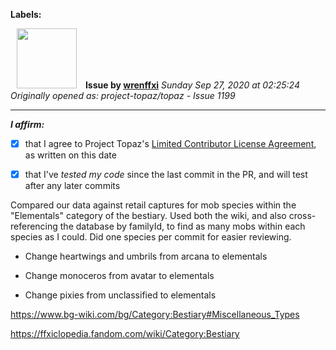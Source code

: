 **Labels:**



<a href="https://github.com/wrenffxi"><img src="https://avatars1.githubusercontent.com/u/21246949?v=4" width="96" height="96" hspace="10"></img></a> **Issue by [wrenffxi](https://github.com/wrenffxi)**
_Sunday Sep 27, 2020 at 02:25:24_
_Originally opened as: project-topaz/topaz - Issue 1199_

----

<!-- place 'x' mark between square [] brackets to affirm: -->
**_I affirm:_**
- [x] that I agree to Project Topaz's [Limited Contributor License Agreement](http://project-topaz.com/blob/release/CONTRIBUTOR_AGREEMENT.md), as written on this date
- [x] that I've _tested my code_ since the last commit in the PR, and will test after any later commits

Compared our data against retail captures for mob species within the "Elementals" category of the bestiary. Used both the wiki, and also cross-referencing the database by familyId, to find as many mobs within each species as I could. Did one species per commit for easier reviewing.

* Change heartwings and umbrils from arcana to elementals
* Change monoceros from avatar to elementals
* Change pixies from unclassified to elementals

https://www.bg-wiki.com/bg/Category:Bestiary#Miscellaneous_Types
https://ffxiclopedia.fandom.com/wiki/Category:Bestiary

